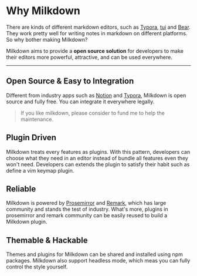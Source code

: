 # Why Milkdown

There are kinds of different markdown editors, such as [Typora](https://typora.io/), [tui](https://github.com/nhn/tui.editor) and [Bear](https://bear.app/).
They work pretty well for writing notes in markdown on different platforms. So why bother making Milkdown?

Milkdown aims to provide a **open source solution** for developers to make their editors more powerful, attractive, and can be used everywhere.

---

## Open Source & Easy to Integration

Different from industry apps such as [Notion](https://notion.so) and [Typora](https://typora.io/),
Milkdown is open source and fully free. You can integrate it everywhere legally.

> If you like milkdown, please consider to fund me to help the maintenance.

## Plugin Driven

Milkdown treats every features as plugins.
With this pattern, developers can choose what they need in an editor instead of bundle all features even they won't need.
Developers can extends the plugin to satisfy their habit such as define a vim keymap plugin.

## Reliable

Milkdown is powered by [Prosemirror](https://prosemirror.net/) and [Remark](https://github.com/remarkjs/remark), which has large community and stands the test of industry.
What's more, plugins in prosemirror and remark community can be easily reused to build a Milkdown plugin.

## Themable & Hackable

Themes and plugins for Milkdown can be shared and installed using npm packages. Milkdown also support headless mode, which meas you can fully control the style yourself.
